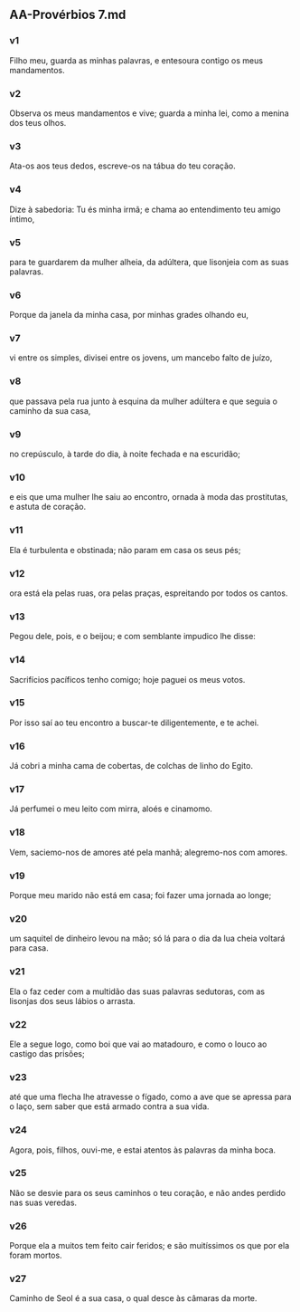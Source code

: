 ## AA-Provérbios 7.md
### v1
 Filho meu, guarda as minhas palavras, e entesoura contigo os meus mandamentos.
### v2
 Observa os meus mandamentos e vive; guarda a minha lei, como a menina dos teus olhos.
### v3
 Ata-os aos teus dedos, escreve-os na tábua do teu coração.
### v4
 Dize à sabedoria: Tu és minha irmã; e chama ao entendimento teu amigo íntimo,
### v5
 para te guardarem da mulher alheia, da adúltera, que lisonjeia com as suas palavras.
### v6
 Porque da janela da minha casa, por minhas grades olhando eu,
### v7
 vi entre os simples, divisei entre os jovens, um mancebo falto de juízo,
### v8
 que passava pela rua junto à esquina da mulher adúltera e que seguia o caminho da sua casa,
### v9
 no crepúsculo, à tarde do dia, à noite fechada e na escuridão;
### v10
 e eis que uma mulher lhe saiu ao encontro, ornada à moda das prostitutas, e astuta de coração.
### v11
 Ela é turbulenta e obstinada; não param em casa os seus pés;
### v12
 ora está ela pelas ruas, ora pelas praças, espreitando por todos os cantos.
### v13
 Pegou dele, pois, e o beijou; e com semblante impudico lhe disse:
### v14
 Sacrifícios pacíficos tenho comigo; hoje paguei os meus votos.
### v15
 Por isso saí ao teu encontro a buscar-te diligentemente, e te achei.
### v16
 Já cobri a minha cama de cobertas, de colchas de linho do Egito.
### v17
 Já perfumei o meu leito com mirra, aloés e cinamomo.
### v18
 Vem, saciemo-nos de amores até pela manhã; alegremo-nos com amores.
### v19
 Porque meu marido não está em casa; foi fazer uma jornada ao longe;
### v20
 um saquitel de dinheiro levou na mão; só lá para o dia da lua cheia voltará para casa.
### v21
 Ela o faz ceder com a multidão das suas palavras sedutoras, com as lisonjas dos seus lábios o arrasta.
### v22
 Ele a segue logo, como boi que vai ao matadouro, e como o louco ao castigo das prisões;
### v23
 até que uma flecha lhe atravesse o fígado, como a ave que se apressa para o laço, sem saber que está armado contra a sua vida.
### v24
 Agora, pois, filhos, ouvi-me, e estai atentos às palavras da minha boca.
### v25
 Não se desvie para os seus caminhos o teu coração, e não andes perdido nas suas veredas.
### v26
 Porque ela a muitos tem feito cair feridos; e são muitíssimos os que por ela foram mortos.
### v27
 Caminho de Seol é a sua casa, o qual desce às câmaras da morte.

